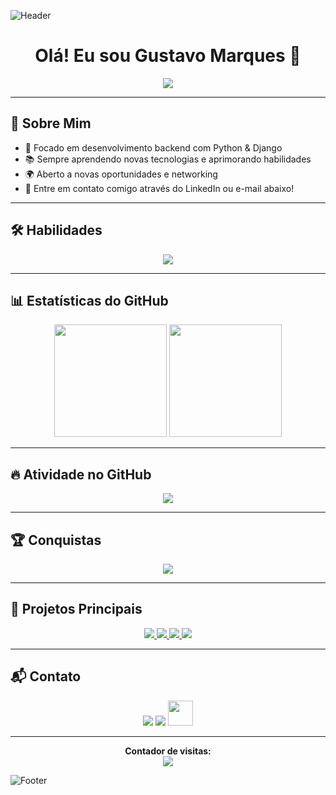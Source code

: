 ![Header](https://capsule-render.vercel.app/api?type=waving&color=00CED1&height=200&section=header&fontSize=50&fontColor=fff&animation=fadeIn&width=2000)








<h1 align="center"> Olá! Eu sou Gustavo Marques 👋</h1>

<p align="center">
  <img src="https://readme-typing-svg.herokuapp.com/?color=00CED1&size=35&center=true&vCenter=true&width=1000&lines=Desenvolvedor+Python+|+Django;Buscando+transição+de+carreira;Apaixonado+por+tecnologia!"/>
</p>

---

## 🚀 Sobre Mim
- 🎯 Focado em desenvolvimento backend com Python & Django
- 📚 Sempre aprendendo novas tecnologias e aprimorando habilidades
- 🌍 Aberto a novas oportunidades e networking
- 📩 Entre em contato comigo através do LinkedIn ou e-mail abaixo!

---

## 🛠️ Habilidades

<p align="center">
  <img src="https://skillicons.dev/icons?i=python,django,linux,nginx,selenium,postgresql,html,css,figma,javascript,github,typescript,react,sass,redux"/>
</p>

---

## 📊 Estatísticas do GitHub

<div align="center">
  <img height="180em" src="https://github-readme-stats.vercel.app/api?username=GustavoMarquesDev&show_icons=true&count_private=true&hide_border=true&theme=dracula"/>
  <img height="180em" src="https://github-readme-stats.vercel.app/api/top-langs/?username=GustavoMarquesDev&layout=compact&hide_border=true&theme=dracula"/>
</div>

---

## 🔥 Atividade no GitHub

<p align="center">
  <img src="https://github-readme-activity-graph.vercel.app/graph?username=GustavoMarquesDev&bg_color=0d1117&color=00CED1&line=48D1CC&point=48D1CC&area=true&hide_border=true"/>
</p>

---

## 🏆 Conquistas

<p align="center">
  <img src="https://github-profile-trophy.vercel.app/?username=GustavoMarquesDev&theme=dracula&row=2&column=3&no-bg=true&margin-w=15&margin-h=15"/>
</p>

---

## 🚀 Projetos Principais

<div align="center">
  <a href="https://github.com/GustavoMarquesDev/EPlay">
    <img src="https://github-readme-stats.vercel.app/api/pin/?username=GustavoMarquesDev&repo=EPlay&theme=dark"/>
  </a>
  <a href="https://github.com/GustavoMarquesDev/E-Food">
    <img src="https://github-readme-stats.vercel.app/api/pin/?username=GustavoMarquesDev&repo=E-Food&theme=dark"/>
  </a>
  <a href="https://github.com/GustavoMarquesDev/Lista_de_Contatos">
    <img src="https://github-readme-stats.vercel.app/api/pin/?username=GustavoMarquesDev&repo=Lista_de_Contatos&theme=dark"/>
  </a>
  <a href="https://github.com/GustavoMarquesDev/Lista_de_Tarefas">
    <img src="https://github-readme-stats.vercel.app/api/pin/?username=GustavoMarquesDev&repo=Lista_de_Tarefas&theme=dark"/>
  </a>
</div>

---

## 📬 Contato

<div align="center">
  <a href="https://www.linkedin.com/in/gustavo-marques-dos-santos/"><img src="https://skillicons.dev/icons?i=linkedin" /></a>
  <a href="mailto:gustavo-markes@hotmail.com"><img src="https://skillicons.dev/icons?i=gmail" /></a>
  <a href="https://wa.me/5518997135321"><img src="https://upload.wikimedia.org/wikipedia/commons/6/6b/WhatsApp.svg" width="40" /></a>
</div>

---

<p align="center">
  <b>Contador de visitas:</b><br>
  <img src="https://profile-counter.glitch.me/{GustavoMarquesDev}/count.svg"/>
</p>

![Footer](https://capsule-render.vercel.app/api?type=waving&color=00CED1&height=100&section=footer&fontSize=20&fontColor=fff&animation=fadeIn&width=2000)





